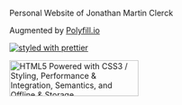 
Personal Website of Jonathan Martin Clerck

Augmented by [Polyfill.io](https://polyfill.io/)

[![styled with prettier](https://img.shields.io/badge/styled_with-prettier-ff69b4.svg)](https://github.com/prettier/prettier)

<a href="http://www.w3.org/html/logo/">
<img src="https://www.w3.org/html/logo/badge/html5-badge-h-css3-performance-semantics-storage.png" width="229" height="64" alt="HTML5 Powered with CSS3 / Styling, Performance &amp; Integration, Semantics, and Offline &amp; Storage" title="HTML5 Powered with CSS3 / Styling, Performance &amp; Integration, Semantics, and Offline &amp; Storage">
</a>
